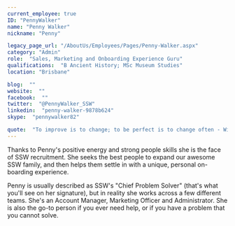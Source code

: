 ```yaml
---
current_employee: true
ID: "PennyWalker"
name: "Penny Walker"
nickname: "Penny"

legacy_page_url: "/AboutUs/Employees/Pages/Penny-Walker.aspx"
category: "Admin"
role:  "Sales, Marketing and Onboarding Experience Guru"
qualifications:  "B Ancient History; MSc Museum Studies"
location: "Brisbane"

blog:  ""
website:  ""
facebook:  ""
twitter:  "@PennyWalker_SSW"
linkedin:  "penny-walker-9878b624"
skype:  "pennywalker82"

quote:  "To improve is to change; to be perfect is to change often - Winston Churchill"
---
```


Thanks to Penny's positive energy and strong people skills she is the face of SSW recruitment. She seeks the best people to expand our awesome SSW family, and then helps them settle in with a unique, personal on-boarding experience. 

Penny is usually described as SSW's "Chief Problem Solver" (that's what you'll see on her signature), but in reality she works across a few different teams. She's an Account Manager, Marketing Officer and Administrator. She is also the go-to person if you ever need help, or if you have a problem that you cannot solve.   
